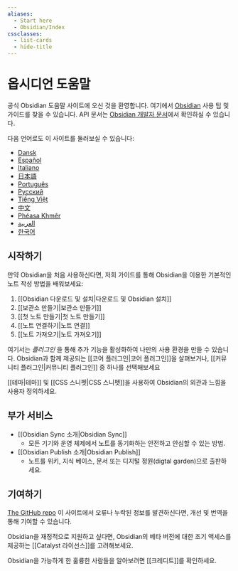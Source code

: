 ```yaml
---
aliases:
  - Start here
  - Obsidian/Index
cssclasses:
  - list-cards
  - hide-title
---
```

# 옵시디언 도움말

공식 Obsidian 도움말 사이트에 오신 것을 환영합니다. 여기에서 [Obsidian](https://obsidian.md/) 사용 팁 및 가이드를 찾을 수 있습니다. API 문서는 [Obsidian 개발자 문서](https://docs.obsidian.md/)에서 확인하실 수 있습니다.

다음 언어로도 이 사이트를 둘러보실 수 있습니다:

- [Dansk](https://publish.obsidian.md/help-da)
- [Español](https://publish.obsidian.md/help-es)
- [Italiano](https://publish.obsidian.md/help-it)
- [日本語](https://publish.obsidian.md/help-ja)
- [Português](https://publish.obsidian.md/help-pt-br)
- [Русский](https://publish.obsidian.md/help-ru)
- [Tiếng Việt](https://publish.obsidian.md/help-vi)
- [中文](https://publish.obsidian.md/help-zh)
- [Phéasa Khmêr](https://publish.obsidian.md/help-km)
- [العربية](https://publish.obsidian.md/help-ar)
- [한국어](https://publish.obsidian.md/help-ko)


## 시작하기

만약 Obsidian을 처음 사용하신다면, 저희 가이드를 통해 Obsidian을 이용한 기본적인 노트 작성 방법을 배워보세요:

1. [[Obsidian 다운로드 및 설치|다운로드 및 Obsidian 설치]]
2. [[보관소 만들기|보관소 만들기]]
3. [[첫 노트 만들기|첫 노트 만들기]]
4. [[노트 연결하기|노트 연결]]
5. [[노트 가져오기|노트 가져오기]]

여기서는 _플러그인_ 을 통해 추가 기능을 활성화하여 나만의 사용 환경을 만들 수 있습니다. Obsidian과 함께 제공되는 [[코어 플러그인|코어 플러그인]]을 살펴보거나, [[커뮤니티 플러그인|커뮤니티 플러그인]] 중 하나를 선택해보세요

[[테마|테마]] 및 [[CSS 스니펫|CSS 스니펫]]을 사용하여 Obsidian의 외관과 느낌을 사용자 정의하세요.

## 부가 서비스

- [[Obsidian Sync 소개|Obsidian Sync]]
	- 모든 기기와 운영 체제에서 노트를 동기화하는 안전하고 안심할 수 있는 방법.
- [[Obsidian Publish 소개|Obsidian Publish]]
	- 노트를 위키, 지식 베이스, 문서 또는 디지털 정원(digtal garden)으로 출판하세요.

## 기여하기

[The GitHub repo](https://github.com/obsidianmd/obsidian-docs/) 이 사이트에서 오류나 누락된 정보를 발견하신다면, 개선 및 번역을 통해 기여할 수 있습니다.

Obsidian을 재정적으로 지원하고 싶다면, Obsidian의 베타 버전에 대한 조기 액세스를 제공하는 [[Catalyst 라이선스]]를 고려해보세요.

Obsidian을 가능하게 한 훌륭한 사람들을 알아보려면 [[크레디트]]를 확인하세요.
